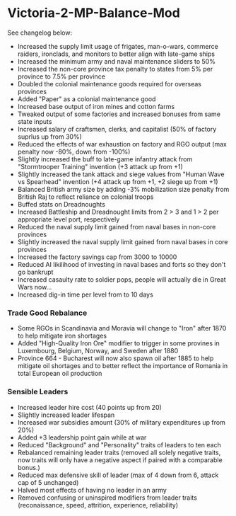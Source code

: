 # Victoria-2-MP-Balance-Mod

See changelog below:

- Increased the supply limit usage of frigates, man-o-wars, commerce raiders, ironclads, and monitors to better align with late-game ships
- Increased the minimum army and naval maintenance sliders to 50%
- Increased the non-core province tax penalty to states from 5% per province to 7.5% per province
- Doubled the colonial maintenance goods required for overseas provinces
- Added "Paper" as a colonial maintenance good
- Increased base output of iron mines and cotton farms
- Tweaked output of some factories and increased bonuses from same state inputs
- Increased salary of craftsmen, clerks, and capitalist (50% of factory suprlus up from 30%)
- Reduced the effects of war exhaustion on factory and RGO output (max penalty now -80%, down from -100%)
- Slightly increased the buff to late-game infantry attack from "Stormtrooper Training" invention (+3 attack up from +1)
- Slightly increased the tank attack and siege values from "Human Wave vs Spearhead" invention (+4 attack up from +1, +2 siege up from +1)
- Balanced British army size by adding -3% mobilization size penalty from British Raj to reflect reliance on colonial troops
- Buffed stats on Dreadnoughts
- Increased Battleship and Dreadnought limits from 2 > 3 and 1 > 2 per appropriate level port, respectively
- Reduced the naval supply limit gained from naval bases in non-core provinces
- Slightly increased the naval supply limit gained from naval bases in core provinces
- Increased the factory savings cap from 3000 to 10000
- Reduced AI likilihood of investing in naval bases and forts so they don't go bankrupt
- Increased casaulty rate to soldier pops, people will actually die in Great Wars now...
- Increased dig-in time per level from to 10 days

### Trade Good Rebalance ###

- Some RGOs in Scandinavia and Moravia will change to "Iron" after 1870 to help mitigate iron shortages
- Added "High-Quality Iron Ore" modifier to trigger in some provines in Luxembourg, Belgium, Norway, and Sweden after 1880
- Province 664 - Bucharest will now also spawn oil after 1885 to help mitigate oil shortages and to better reflect the importance of Romania in total European oil production

### Sensible Leaders ###

- Increased leader hire cost (40 points up from 20)
- Slightly increased leader lifespan
- Increased war subsidies amount (30% of military expenditures up from 20%)
- Added +3 leadership point gain while at war
- Reduced "Background" and "Personality" traits of leaders to ten each
- Rebalanced remaining leader traits (removed all solely negative traits, now traits will only have a negative aspect if paired with a comparable bonus.)
- Reduced max defensive skill of leader (max of 4 down from 6, attack cap of 5 unchanged)
- Halved most effects of having no leader in an army
- Removed confusing or uninspired modifiers from leader traits (reconaissance, speed, attrition, experience, reliability)

